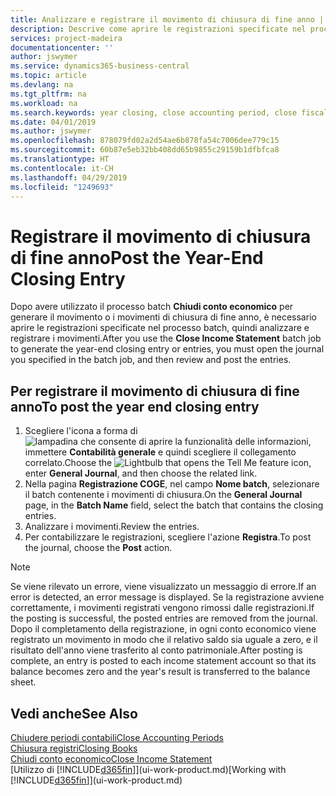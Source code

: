 ```yaml
---
title: Analizzare e registrare il movimento di chiusura di fine anno | Documenti Microsoft
description: Descrive come aprire le registrazioni specificate nel processo batch Chiudi conto economico, quindi analizzare e registrare il movimento di chiusura di fine anno.
services: project-madeira
documentationcenter: ''
author: jswymer
ms.service: dynamics365-business-central
ms.topic: article
ms.devlang: na
ms.tgt_pltfrm: na
ms.workload: na
ms.search.keywords: year closing, close accounting period, close fiscal year, bank account detailed trial balance
ms.date: 04/01/2019
ms.author: jswymer
ms.openlocfilehash: 878079fd02a2d54ae6b878fa54c7006dee779c15
ms.sourcegitcommit: 60b87e5eb32bb408dd65b9855c29159b1dfbfca8
ms.translationtype: HT
ms.contentlocale: it-CH
ms.lasthandoff: 04/29/2019
ms.locfileid: "1249693"
---
```

# <a name="post-the-year-end-closing-entry"></a><span data-ttu-id="4608f-103">Registrare il movimento di chiusura di fine anno</span><span class="sxs-lookup"><span data-stu-id="4608f-103">Post the Year-End Closing Entry</span></span>
<span data-ttu-id="4608f-104">Dopo avere utilizzato il processo batch **Chiudi conto economico** per generare il movimento o i movimenti di chiusura di fine anno, è necessario aprire le registrazioni specificate nel processo batch, quindi analizzare e registrare i movimenti.</span><span class="sxs-lookup"><span data-stu-id="4608f-104">After you use the **Close Income Statement** batch job to generate the year-end closing entry or entries, you must open the journal you specified in the batch job, and then review and post the entries.</span></span>

## <a name="to-post-the-year-end-closing-entry"></a><span data-ttu-id="4608f-105">Per registrare il movimento di chiusura di fine anno</span><span class="sxs-lookup"><span data-stu-id="4608f-105">To post the year end closing entry</span></span>
1. <span data-ttu-id="4608f-106">Scegliere l'icona a forma di ![lampadina che consente di aprire la funzionalità delle informazioni](media/ui-search/search_small.png "Informazioni sull'operazione che si desidera eseguire"), immettere **Contabilità generale** e quindi scegliere il collegamento correlato.</span><span class="sxs-lookup"><span data-stu-id="4608f-106">Choose the ![Lightbulb that opens the Tell Me feature](media/ui-search/search_small.png "Tell me what you want to do") icon, enter **General Journal**, and then choose the related link.</span></span>
2. <span data-ttu-id="4608f-107">Nella pagina **Registrazione COGE**, nel campo **Nome batch**, selezionare il batch contenente i movimenti di chiusura.</span><span class="sxs-lookup"><span data-stu-id="4608f-107">On the **General Journal** page, in the **Batch Name** field, select the batch that contains the closing entries.</span></span>
3. <span data-ttu-id="4608f-108">Analizzare i movimenti.</span><span class="sxs-lookup"><span data-stu-id="4608f-108">Review the entries.</span></span>
4. <span data-ttu-id="4608f-109">Per contabilizzare le registrazioni, scegliere l'azione **Registra**.</span><span class="sxs-lookup"><span data-stu-id="4608f-109">To post the journal, choose the **Post** action.</span></span>

> [!NOTE]  
>   <span data-ttu-id="4608f-110">Se viene rilevato un errore, viene visualizzato un messaggio di errore.</span><span class="sxs-lookup"><span data-stu-id="4608f-110">If an error is detected, an error message is displayed.</span></span> <span data-ttu-id="4608f-111">Se la registrazione avviene correttamente, i movimenti registrati vengono rimossi dalle registrazioni.</span><span class="sxs-lookup"><span data-stu-id="4608f-111">If the posting is successful, the posted entries are removed from the journal.</span></span> <span data-ttu-id="4608f-112">Dopo il completamento della registrazione, in ogni conto economico viene registrato un movimento in modo che il relativo saldo sia uguale a zero, e il risultato dell'anno viene trasferito al conto patrimoniale.</span><span class="sxs-lookup"><span data-stu-id="4608f-112">After posting is complete, an entry is posted to each income statement account so that its balance becomes zero and the year's result is transferred to the balance sheet.</span></span>

## <a name="see-also"></a><span data-ttu-id="4608f-113">Vedi anche</span><span class="sxs-lookup"><span data-stu-id="4608f-113">See Also</span></span>
[<span data-ttu-id="4608f-114">Chiudere periodi contabili</span><span class="sxs-lookup"><span data-stu-id="4608f-114">Close Accounting Periods</span></span>](year-close-account-periods.md)  
[<span data-ttu-id="4608f-115">Chiusura registri</span><span class="sxs-lookup"><span data-stu-id="4608f-115">Closing Books</span></span>](year-close-books.md)  
[<span data-ttu-id="4608f-116">Chiudi conto economico</span><span class="sxs-lookup"><span data-stu-id="4608f-116">Close Income Statement</span></span>](year-close-income-statement.md)  
<span data-ttu-id="4608f-117">[Utilizzo di [!INCLUDE[d365fin](includes/d365fin_md.md)]](ui-work-product.md)</span><span class="sxs-lookup"><span data-stu-id="4608f-117">[Working with [!INCLUDE[d365fin](includes/d365fin_md.md)]](ui-work-product.md)</span></span>
